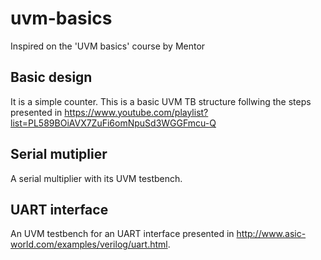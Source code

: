 # uvm-basics
Inspired on the 'UVM basics' course by Mentor

## Basic design 

It is a simple counter. This is a basic UVM TB structure follwing the steps presented in 
https://www.youtube.com/playlist?list=PL589BOiAVX7ZuFi6omNpuSd3WGGFmcu-Q

## Serial mutiplier 

A serial multiplier with its UVM testbench.

## UART interface

An UVM testbench for an UART interface presented in http://www.asic-world.com/examples/verilog/uart.html.

